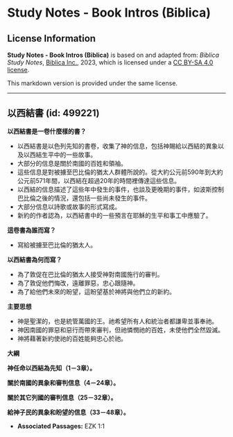 # Study Notes - Book Intros (Biblica)

## License Information

**Study Notes - Book Intros (Biblica)** is based on and adapted from: _Biblica Study Notes_, [Biblica Inc.](https://www.biblica.com/), 2023, which is licensed under a [CC BY-SA 4.0 license](https://creativecommons.org/licenses/by-sa/4.0/legalcode.en).

This markdown version is provided under the same license.



--------------------------------

## 以西結書 (id: 499221)

**以西結書是一卷什麼樣的書？**

* 以西結書是以色列先知的書卷，收集了神的信息，包括神賜給以西結的異象以及以西結生平中的一些故事。
* 大部分的信息是關於南國的百姓和領袖。
* 這些信息是對被擄至巴比倫的猶太人群體所說的。從大約公元前590年到大約公元前571年間，以西結在超過20年的時間裡傳達這些信息。
* 以西結的信息描述了這些年中發生的事件，也談及更晚期的事件，如波斯控制巴比倫之後的情況，還包括一些尚未發生的事件。
* 大部分信息以詩歌或故事的形式寫成。
* 新約的作者認為，以西結書中的一些預言在耶穌的生平和事工中應驗了。

**這卷書為誰而寫？**

* 寫給被擄至巴比倫的猶太人。

**以西結書為何而寫？**

* 為了敦促在巴比倫的猶太人接受神對南國施行的審判。
* 為了敦促他們悔改，遠離罪惡，忠心跟隨神。
* 為了給他們未來的盼望，這盼望基於神將與他們立的新約。

**主要思想**

* 神是聖潔的，也是統管萬國的王。祂希望所有人和統治者都謙卑並事奉祂。
* 神因南國的罪惡和惡行而帶來審判，但祂憐憫祂的百姓，未使他們全然毀滅。
* 神將藉著新約使祂的百姓能夠忠心於祂。

**大綱**

**神任命以西結為先知（1－3章）。**

**關於南國的異象和審判信息（4－24章）。**

**關於其它列國的審判信息（25－32章）。**

**給神子民的異象和盼望的信息（33－48章）。**

* **Associated Passages:** EZK 1:1

